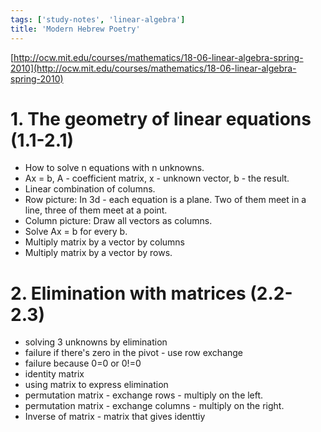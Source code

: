 ```yaml
---
tags: ['study-notes', 'linear-algebra']
title: 'Modern Hebrew Poetry'
---
```

[http://ocw.mit.edu/courses/mathematics/18-06-linear-algebra-spring-2010](http://ocw.mit.edu/courses/mathematics/18-06-linear-algebra-spring-2010)

# 1. The geometry of linear equations (1.1-2.1)

- How to solve n equations with n unknowns.
- Ax = b, A - coefficient matrix, x - unknown vector, b - the result.
- Linear combination of columns.
- Row picture: In 3d - each equation is a plane. Two of them meet in a line, three of them meet at a point.
- Column picture: Draw all vectors as columns.
- Solve Ax = b for every b.
- Multiply matrix by a vector by columns
- Multiply matrix by a vector by rows.

# 2. Elimination with matrices (2.2-2.3)

- solving 3 unknowns by elimination
- failure if there's zero in the pivot - use row exchange
- failure because 0=0 or 0!=0
- identity matrix
- using matrix to express elimination
- permutation matrix - exchange rows - multiply on the left.
- permutation matrix - exchange columns - multiply on the right.
- Inverse of matrix - matrix that gives identtiy
